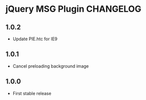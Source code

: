 # jQuery MSG Plugin CHANGELOG

## 1.0.2

* Update PIE.htc for IE9

## 1.0.1

* Cancel preloading background image

## 1.0.0

* First stable release